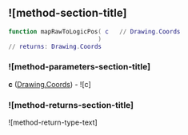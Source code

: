 ## ![method-section-title]


```lua
function mapRawToLogicPos( c   // Drawing.Coords
                         )
// returns: Drawing.Coords
```


### ![method-parameters-section-title]

**c** ([Drawing.Coords](../../Drawing/Coords.md)) - ![c]

### ![method-returns-section-title]

![method-return-type-text]

